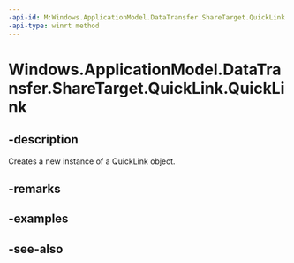 ```yaml
---
-api-id: M:Windows.ApplicationModel.DataTransfer.ShareTarget.QuickLink.#ctor
-api-type: winrt method
---
```


<!-- Method syntax
public QuickLink()
-->

# Windows.ApplicationModel.DataTransfer.ShareTarget.QuickLink.QuickLink

## -description
Creates a new instance of a QuickLink object.

## -remarks

## -examples

## -see-also

